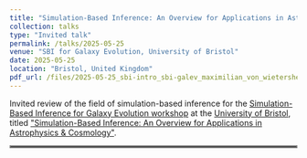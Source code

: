 ```yaml
---
title: "Simulation-Based Inference: An Overview for Applications in Astrophysics & Cosmology"
collection: talks
type: "Invited talk"
permalink: /talks/2025-05-25
venue: "SBI for Galaxy Evolution, University of Bristol"
date: 2025-05-25
location: "Bristol, United Kingdom"
pdf_url: /files/2025-05-25_sbi-intro_sbi-galev_maximilian_von_wietersheim-kramsta.pdf
---
```


 Invited review of the field of simulation-based inference for the [Simulation-Based Inference for Galaxy Evolution workshop](https://sbi-galev.github.io/2025/) at the [University of Bristol](https://www.bristol.ac.uk/), titled ["Simulation-Based Inference: An Overview for Applications in Astrophysics & Cosmology"](../files/2025-05-25_sbi-intro_sbi-galev_maximilian_von_wietersheim-kramsta.pdf).

<hr style="border:2px solid gray">
